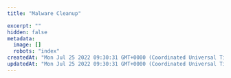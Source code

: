 ```yaml
---
title: "Malware Cleanup"

excerpt: ""
hidden: false
metadata: 
  image: []
  robots: "index"
createdAt: "Mon Jul 25 2022 09:30:31 GMT+0000 (Coordinated Universal Time)"
updatedAt: "Mon Jul 25 2022 09:30:31 GMT+0000 (Coordinated Universal Time)"
---
```

